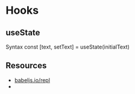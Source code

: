 # Hooks

## useState

Syntax
const [text, setText] = useState(initialText)


## Resources

- [babeljs.io/repl](https://babeljs.io/repl)
- 